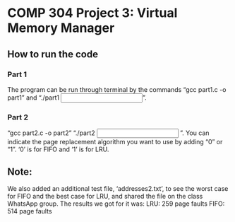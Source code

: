 #  COMP 304 Project 3: Virtual Memory Manager

## How to run the code

### Part 1
The program can be run through terminal by the commands “gcc part1.c -o part1” and “./part1 <backing-store> <input>”.

### Part 2
“gcc part2.c -o part2”  “./part2 <backing-store> <input> <policy>”. You can indicate the page replacement algorithm you want to use by adding “0” or “1”. ‘0’ is for FIFO and ‘1’ is for LRU.

## Note:
We also added an additional test file, ‘addresses2.txt’, to see the worst case for FIFO and the best case for LRU, and shared the file on the class WhatsApp group. 
The results we got for it was:
LRU: 259 page faults 
FIFO: 514 page faults